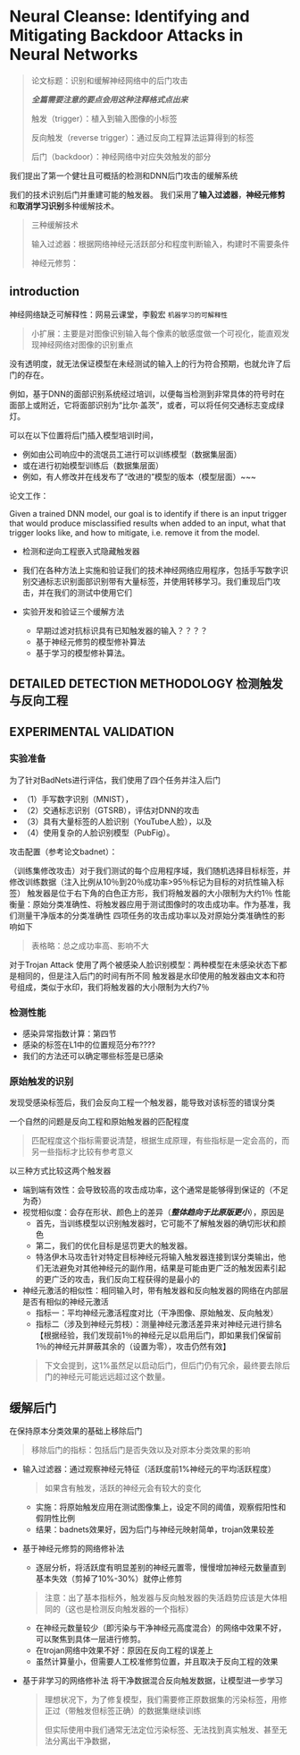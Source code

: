 # Neural Cleanse: Identifying and Mitigating Backdoor Attacks in Neural Networks 

> 论文标题：识别和缓解神经网络中的后门攻击
>
> ***全篇需要注意的要点会用这种注释格式点出来***
>
> 触发（trigger）：植入到输入图像的小标签
>
> 反向触发（reverse trigger）：通过反向工程算法运算得到的标签
>
> 后门（backdoor）：神经网络中对应失效触发的部分

我们提出了第一个健壮且可概括的检测和DNN后门攻击的缓解系统

我们的技术识别后门并重建可能的触发器。
我们采用了**输入过滤器**，**神经元修剪**和**取消学习识别**多种缓解技术。

> 三种缓解技术
>
> 输入过滤器：根据网络神经元活跃部分和程度判断输入，构建时不需要条件
>
> 神经元修剪：

## introduction

神经网络缺乏可解释性：网易云课堂，李毅宏 `机器学习的可解释性`

> 小扩展：主要是对图像识别输入每个像素的敏感度做一个可视化，能直观发现神经网络对图像的识别重点

没有透明度，就无法保证模型在未经测试的输入上的行为符合预期，也就允许了后门的存在。

例如，基于DNN的面部识别系统经过培训，以便每当检测到非常具体的符号时在面部上或附近，它将面部识别为“比尔·盖茨”，或者，可以将任何交通标志变成绿灯。

可以在以下位置将后门插入模型培训时间，

- 例如由公司响应中的流氓员工进行可以训练模型（数据集层面）
- 或在进行初始模型训练后（数据集层面）
- 例如，有人修改并在线发布了“改进的”模型的版本（模型层面）~~~

论文工作：

Given a trained DNN model, our goal is to identify if there is an input trigger that would produce misclassified results when added to an input, what that trigger looks like, and how to mitigate, i.e. remove it from the model.

- 检测和逆向工程嵌入式隐藏触发器

- 我们在各种方法上实施和验证我们的技术神经网络应用程序，包括手写数字识别交通标志识别面部识别带有大量标签，并使用转移学习。我们重现后门攻击，并在我们的测试中使用它们

- 实验开发和验证三个缓解方法
  - 早期过滤对抗标识具有已知触发器的输入？？？？
  - 基于神经元修剪的模型修补算法
  - 基于学习的模型修补算法。

## DETAILED DETECTION METHODOLOGY 检测触发与反向工程

## EXPERIMENTAL VALIDATION

### 实验准备

为了针对BadNets进行评估，我们使用了四个任务并注入后门

- （1）手写数字识别（MNIST），
- （2）交通标志识别（GTSRB），评估对DNN的攻击
- （3）具有大量标签的人脸识别（YouTube人脸），以及
- （4）使用复杂的人脸识别模型（PubFig）。

攻击配置（参考论文badnet）：

（训练集修改攻击）对于我们测试的每个应用程序域，我们随机选择目标标签，并修改训练数据（注入比例从10％到20％成功率>95％标记为目标的对抗性输入标签）
触发器是位于右下角的白色正方形，我们将触发器的大小限制为大约1％
性能衡量：原始分类准确性、将触发器应用于测试图像时的攻击成功率。作为基准，我们测量干净版本的分类准确性
四项任务的攻击成功率以及对原始分类准确性的影响如下

> 表格略：总之成功率高、影响不大

对于Trojan Attack
使用了两个被感染人脸识别模型：两种模型在未感染状态下都是相同的，但是注入后门的时间有所不同
触发器是水印使用的触发器由文本和符号组成，类似于水印，我们将触发器的大小限制为大约7％

### 检测性能

- 感染异常指数计算：第四节
- 感染的标签在L1中的位置规范分布????
- 我们的方法还可以确定哪些标签是已感染

### 原始触发的识别

发现受感染标签后，我们会反向工程一个触发器，能导致对该标签的错误分类

一个自然的问题是反向工程和原始触发器的匹配程度

> 匹配程度这个指标需要说清楚，根据生成原理，有些指标是一定会高的，而另一些指标才比较有参考意义

以三种方式比较这两个触发器

- 端到端有效性：会导致较高的攻击成功率，这个通常是能够得到保证的（不足为奇）
- 视觉相似度：会存在形状、颜色上的差异（***整体趋向于比原版更小***），原因是
  - 首先，当训练模型以识别触发器时，它可能不了解触发器的确切形状和颜色
  - 第二，我们的优化目标是惩罚更大的触发器。
  - 特洛伊木马攻击针对特定目标神经元将输入触发器连接到误分类输出，他们无法避免对其他神经元的副作用，结果是可能由更广泛的触发因素引起的更广泛的攻击，我们反向工程获得的是最小的
- 神经元激活的相似性：相同输入时，带有触发器和反向触发器的网络在内部层是否有相似的神经元激活
  - 指标一：平均神经元激活程度对比（干净图像、原始触发、反向触发）
  - 指标二（涉及到神经元剪枝）：测量神经元激活差异来对神经元进行排名【根据经验，我们发现前1％的神经元足以启用后门，即如果我们保留前1％的神经元并屏蔽其余的（设置为零），攻击仍然有效】
  > 下文会提到，这1%虽然足以启动后门，但后门仍有冗余，最终要去除后门的神经元可能远远超过这个数量。

## 缓解后门

在保持原本分类效果的基础上移除后门

> 移除后门的指标：包括后门是否失效以及对原本分类效果的影响

- 输入过滤器：通过观察神经元特征（活跃度前1%神经元的平均活跃程度）
  > 如果含有触发，活跃的神经元会有较大的变化
  - 实施：将原始触发应用在测试图像集上，设定不同的阈值，观察假阳性和假阴性比例
  - 结果：badnets效果好，因为后门与神经元映射简单，trojan效果较差

- 基于神经元修剪的网络修补法
  - 逐层分析，将活跃度有明显差别的神经元置零，慢慢增加神经元数量直到基本失效（剪掉了10%-30%）就停止修剪
  > 注意：出了基本指标外，触发器与反向触发器的失活趋势应该是大体相同的（这也是检测反向触发器的一个指标）
  - 在神经元数量较少（即污染与干净神经元高度混合）的网络中效果不好，可以聚焦到具体一层进行修剪。
  - 在trojan网络中效果不好：原因在反向工程的误差上
  - 虽然计算量小，但需要人工校准修剪位置，并且取决于反向工程的效果

- 基于非学习的网络修补法 将干净数据混合反向触发数据，让模型进一步学习
  > 理想状况下，为了修复模型，我们需要修正原数据集的污染标签，用修正过（带触发但标签正确）的数据集继续训练
  >
  > 但实际使用中我们通常无法定位污染标签、无法找到真实触发、甚至无法分离出干净数据，

